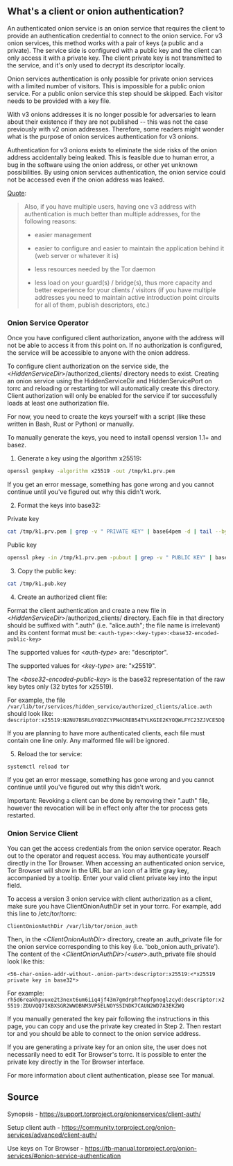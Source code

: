 ## What's a client or onion authentication?

An authenticated onion service is an onion service that requires the client to provide an authentication credential to connect to the onion service. For v3 onion services, this method works with a pair of keys (a public and a private). The service side is configured with a public key and the client can only access it with a private key. The client private key is not transmitted to the service, and it's only used to decrypt its descriptor locally.

Onion services authentication is only possible for private onion services with a limited number of visitors. This is impossible for a public onion service. For a public onion service this step should be skipped. Each visitor needs to be provided with a key file.

With v3 onions addresses it is no longer possible for adversaries to learn about their existence if they are not published -- this was not the case previously with v2 onion addresses. Therefore, some readers might wonder what is the purpose of onion services authentication for v3 onions.

Authentication for v3 onions exists to eliminate the side risks of the onion address accidentally being leaked. This is feasible due to human error, a bug in the software using the onion address, or other yet unknown possibilities. By using onion services authentication, the onion service could not be accessed even if the onion address was leaked.

[Quote](https://lists.torproject.org/pipermail/tor-dev/2019-December/014106.html):

<blockquote>
Also, if you have multiple users, having one v3 address with authentication is much better than multiple addresses, for the following reasons:

* easier management

*	easier to configure and easier to maintain the application behind it (web server or whatever it is)

* less resources needed by the Tor daemon

*	less load on your guard(s) / bridge(s), thus more capacity and better experience for your clients / visitors (if you have multiple addresses you need to maintain active introduction point circuits for all of them, publish descriptors, etc.)
</blockquote>


### Onion Service Operator

Once you have configured client authorization, anyone with the address will not be able to access it from this point on. If no authorization is configured, the service will be accessible to anyone with the onion address.

To configure client authorization on the service side, the <*HiddenServiceDir*>/authorized_clients/ directory needs to exist. Creating an onion service using the HiddenServiceDir and HiddenServicePort on torrc and reloading or restarting tor will automatically create this directory. Client authorization will only be enabled for the service if tor successfully loads at least one authorization file.

For now, you need to create the keys yourself with a script (like these written in Bash, Rust or Python) or manually.

To manually generate the keys, you need to install openssl version 1.1+ and basez.

1. Generate a key using the algorithm x25519:
```sh
openssl genpkey -algorithm x25519 -out /tmp/k1.prv.pem
```

If you get an error message, something has gone wrong and you cannot continue until you've figured out why this didn't work.

2. Format the keys into base32:

Private key
```sh
cat /tmp/k1.prv.pem | grep -v " PRIVATE KEY" | base64pem -d | tail --bytes=32 | base32 | sed 's/=//g' > /tmp/k1.prv.key
```

Public key
```sh
openssl pkey -in /tmp/k1.prv.pem -pubout | grep -v " PUBLIC KEY" | base64pem -d | tail --bytes=32 | base32 | sed 's/=//g' > /tmp/k1.pub.key
```

3. Copy the public key:
```sh
cat /tmp/k1.pub.key
```

4. Create an authorized client file:

Format the client authentication and create a new file in <*HiddenServiceDir*>/authorized_clients/ directory. Each file in that directory should be suffixed with ".auth" (i.e. "alice.auth"; the file name is irrelevant) and its content format must be:
`<auth-type>:<key-type>:<base32-encoded-public-key>`

The supported values for <*auth-type*> are: "descriptor".

The supported values for <*key-type*> are: "x25519".

The <*base32-encoded-public-key*> is the base32 representation of the raw key bytes only (32 bytes for x25519).

For example, the file `/var/lib/tor/services/hidden_service/authorized_clients/alice.auth` should look like:
`descriptor:x25519:N2NU7BSRL6YODZCYPN4CREB54TYLKGIE2KYOQWLFYC23ZJVCE5DQ`

If you are planning to have more authenticated clients, each file must contain one line only. Any malformed file will be ignored.

5. Reload the tor service:
```
systemctl reload tor
```

If you get an error message, something has gone wrong and you cannot continue until you've figured out why this didn't work.

Important: Revoking a client can be done by removing their ".auth" file, however the revocation will be in effect only after the tor process gets restarted.


### Onion Service Client

You can get the access credentials from the onion service operator. Reach out to the operator and request access. You may authenticate yourself directly in the Tor Browser. When accessing an authenticated onion service, Tor Browser will show in the URL bar an icon of a little gray key, accompanied by a tooltip. Enter your valid client private key into the input field.

To access a version 3 onion service with client authorization as a client, make sure you have ClientOnionAuthDir set in your torrc. For example, add this line to /etc/tor/torrc:
```
ClientOnionAuthDir /var/lib/tor/onion_auth
```
Then, in the <*ClientOnionAuthDir*> directory, create an .auth_private file for the onion service corresponding to this key (i.e. 'bob_onion.auth_private'). The content of the <*ClientOnionAuthDir*>/<*user*>.auth_private file should look like this:

`<56-char-onion-addr-without-.onion-part>:descriptor:x25519:<*x25519 private key in base32*>`

For example:
`rh5d6reakhpvuxe2t3next6um6iiq4jf43m7gmdrphfhopfpnoglzcyd:descriptor:x25519:ZDUVQQ7IKBXSGR2WWOBNM3VP5ELNOYSSINDK7CAUN2WD7A3EKZWQ`

If you manually generated the key pair following the instructions in this page, you can copy and use the private key created in Step 2. Then restart tor and you should be able to connect to the onion service address.

If you are generating a private key for an onion site, the user does not necessarily need to edit Tor Browser's torrc. It is possible to enter the private key directly in the Tor Browser interface.

For more information about client authentication, please see Tor manual.

## Source

Synopsis - https://support.torproject.org/onionservices/client-auth/

Setup client auth - https://community.torproject.org/onion-services/advanced/client-auth/

Use keys on Tor Browser - https://tb-manual.torproject.org/onion-services/#onion-service-authentication
